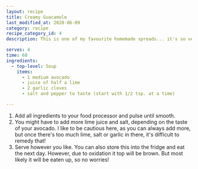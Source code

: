 ```yaml
---
layout: recipe
title: Creamy Guacamole
last_modified_at: 2020-06-09
category: recipe
recipe_category_id: 4
description: This is one of my favourite homemade spreads... it's so versatile. You can add this into your sandwiches, dip your oven baked chips in it, put it on top of your burger.

serves: 4
time: 60
ingredients:
  - top-level: Soup
    items:
      - 1 medium avocado
      - juice of half a lime
      - 2 garlic cloves
      - salt and pepper to taste (start with 1/2 tsp. at a time)

---
```

1.	Add all ingredients to your food processor and pulse until smooth.
2.	You might have to add more lime juice and salt, depending on the taste of your avocado. I like to be cautious here, as you can always add more, but once there's too much lime, salt or garlic in there, it's difficult to remedy that!
3.	Serve however you like. You can also store this into the fridge and eat the next day. However, due to oxidation it top will be brown. But most likely it will be eaten up, so no worries!
